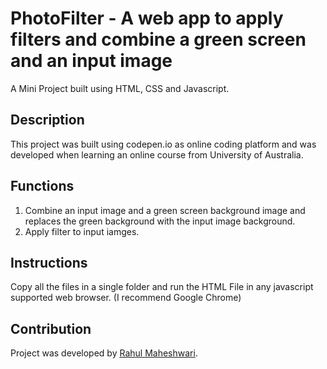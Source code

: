 # PhotoFilter - A web app to apply filters and combine a green screen and an input image

A Mini Project built using HTML, CSS and Javascript.

## Description

This project was built using codepen.io as online coding platform and was developed when learning an online course from University of Australia.

## Functions

1. Combine an input image and a green screen background image and replaces the green background with the input image background.
2. Apply filter to input iamges.

## Instructions

Copy all the files in a single folder and run the HTML File in any javascript supported web browser. (I recommend Google Chrome)

## Contribution

Project was developed by [Rahul Maheshwari](https://www.linkedin.com/in/rahul-maheshwari-597bb2b6/).
